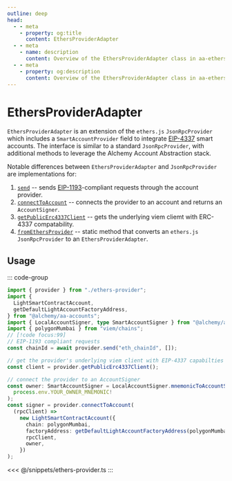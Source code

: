```yaml
---
outline: deep
head:
  - - meta
    - property: og:title
      content: EthersProviderAdapter
  - - meta
    - name: description
      content: Overview of the EthersProviderAdapter class in aa-ethers
  - - meta
    - property: og:description
      content: Overview of the EthersProviderAdapter class in aa-ethers
---
```


# EthersProviderAdapter

`EthersProviderAdapter` is an extension of the `ethers.js` `JsonRpcProvider` which includes a `SmartAccountProvider` field to integrate [EIP-4337](https://eips.ethereum.org/EIPS/eip-4337) smart accounts. The interface is similar to a standard `JsonRpcProvider`, with additional methods to leverage the Alchemy Account Abstraction stack.

Notable differences between `EthersProviderAdapter` and `JsonRpcProvider` are implementations for:

1.  [`send`](/packages/aa-ethers/provider-adapter/send) -- sends [EIP-1193](https://eips.ethereum.org/EIPS/eip-1193)-compliant requests through the account provider.
2.  [`connectToAccount`](/packages/aa-ethers/provider-adapter/connectToAccount) -- connects the provider to an account and returns an `AccountSigner`.
3.  [`getPublicErc4337Client`](/packages/aa-ethers/provider-adapter/getPublicErc4337Client) -- gets the underlying viem cliemt with ERC-4337 compatability.
4.  [`fromEthersProvider`](/packages/aa-ethers/provider-adapter/fromEthersProvider) -- static method that converts an `ethers.js` `JsonRpcProvider` to an `EthersProviderAdapter`.

## Usage

::: code-group

```ts [example.ts]
import { provider } from "./ethers-provider";
import {
  LightSmartContractAccount,
  getDefaultLightAccountFactoryAddress,
} from "@alchemy/aa-accounts";
import { LocalAccountSigner, type SmartAccountSigner } from "@alchemy/aa-core";
import { polygonMumbai } from "viem/chains";
// [!code focus:99]
// EIP-1193 compliant requests
const chainId = await provider.send("eth_chainId", []);

// get the provider's underlying viem client with EIP-4337 capabilties
const client = provider.getPublicErc4337Client();

// connect the provider to an AccountSigner
const owner: SmartAccountSigner = LocalAccountSigner.mnemonicToAccountSigner(
  process.env.YOUR_OWNER_MNEMONIC!
);
const signer = provider.connectToAccount(
  (rpcClient) =>
    new LightSmartContractAccount({
      chain: polygonMumbai,
      factoryAddress: getDefaultLightAccountFactoryAddress(polygonMumbai),
      rpcClient,
      owner,
    })
);
```

<<< @/snippets/ethers-provider.ts
:::
